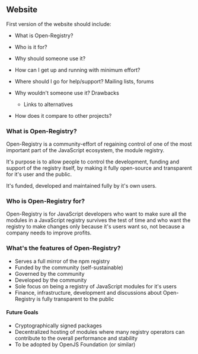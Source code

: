 ## Website

First version of the website should include:

- What is Open-Registry?
- Who is it for?
- Why should someone use it?
- How can I get up and running with minimum effort?
- Where should I go for help/support? Mailing lists, forums

- Why wouldn't someone use it? Drawbacks
  - Links to alternatives
- How does it compare to other projects?

### What is Open-Registry?

Open-Registry is a community-effort of regaining control of one of
the most important part of the JavaScript ecosystem, the module
registry.

It's purpose is to allow people to control the development, funding
and support of the registry itself, by making it fully open-source
and transparent for it's user and the public.

It's funded, developed and maintained fully by it's own users.

### Who is Open-Registry for?

Open-Registry is for JavaScript developers who want to make sure
all the modules in a JavaScript registry survives the test of time
and who want the registry to make changes only because it's users
want so, not because a company needs to improve profits.

### What's the features of Open-Registry?

- Serves a full mirror of the npm registry
- Funded by the community (self-sustainable)
- Governed by the community
- Developed by the community
- Sole focus on being a registry of JavaScript modules for it's users
- Finance, infrastructure, development and discussions about Open-Registry is fully transparent to the public

#### Future Goals

- Cryptographically signed packages
- Decentralized hosting of modules where many registry operators can contribute to the overall performance and stability
- To be adopted by OpenJS Foundation (or similar)
